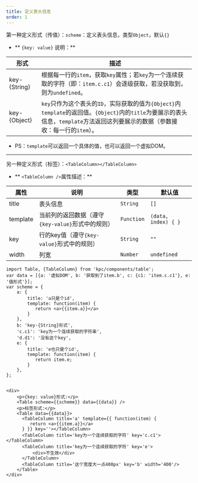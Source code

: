 ```yaml
---
title: 定义表头信息
order: 1
---
```


第一种定义形式（传值）：`scheme`：定义表头信息，类型`Object`，默认`{}`
* ** `{key: value}` 说明：**

| 形式 | 描述 |
| --- | --- |
| key-{String} | 根据每一行的`item`，获取`key`属性；若`key`为一个连续获取的字符（即：`item.c.c1`）会逐级获取，若没获取到，则为`undefined`。 |
| key-{Object} | `key`只作为这个表头的`ID`，实际获取的值为`{Object}`内`template`的返回值。`{Object}`内的`title`为要展示的表头信息，`template`方法返回这列要展示的数据（参数接收：每一行的`item`）。 |

* PS：`template`可以返回一个具体的值，也可以返回一个虚拟DOM。
***
另一种定义形式（标签）：`<TableColumn></TableColumn>`
* ** `<TableColumn />`属性描述：**

| 属性 | 说明 | 类型 | 默认值 |
| --- | --- | --- | --- |
| title | 表头信息 | `String` | `[]` |
| template | 当前列的返回数据（遵守`{key-value}`形式中的规则） | `Function` | `(data, index) { }` |
| key | 行的key值（遵守`{key-value}`形式中的规则） | `String` | `""` |
| width | 列宽 | `Number` | `undefined` |



```vdt
import Table, {TableColumn} from 'kpc/components/table';
var data = [{a: '虚拟DOM', b: '获取到了item.b', c: {c1: 'item.c.c1'}, e: '值形式'}];
var scheme = {
    a: {
        title: 'a只是个id',
        template: function(item) {
           return <a>{{item.a}}</a>
        }
    },
    b: 'key-{String}形式',
    'c.c1': 'key为一个连续获取的字符串',
    'd.d1': '没有这个key',
    e: {
        title: 'e也只是个id',
        template: function(item) {
           return item.e;
        }
    },
};


<div>
    <p>{key: value}形式:</p>
    <Table scheme={{scheme}} data={{data}} />
    <p>标签形式:</p>
    <Table data={{data}}>
      <TableColumn title='a' template={{ function(item) {
         return <a>{{item.a}}</a>
      } }} key=''></TableColumn>
      <TableColumn title='key为一个连续获取的字符' key='c.c1'></TableColumn>
      <TableColumn title='key为一个连续获取的字符' key='e'>
          <div>不生效</div>
      </TableColumn>
      <TableColumn title='这个宽度大一点400px' key='b' width='400'/>
    </Table>
</div>
```









